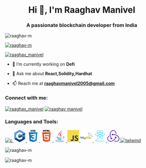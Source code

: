 <h1 align="center">Hi 👋, I'm Raaghav Manivel</h1>
<h3 align="center">A passionate blockchain developer from India</h3>

<p align="left"> <img src="https://komarev.com/ghpvc/?username=raaghav-m&label=Profile%20views&color=0e75b6&style=flat" alt="raaghav-m" /> </p>

<p align="left"> <a href="https://github.com/ryo-ma/github-profile-trophy"><img src="https://github-profile-trophy.vercel.app/?username=raaghav-m" alt="raaghav-m" /></a> </p>

<p align="left"> <a href="https://twitter.com/raaghav_manivel" target="blank"><img src="https://img.shields.io/twitter/follow/raaghav_manivel?logo=twitter&style=for-the-badge" alt="raaghav_manivel" /></a> </p>

- 🔭 I’m currently working on **Defi**

- 💬 Ask me about **React,Solidity,Hardhat**

- 📫 Reach me at **raaghavmanivel2005@gmail.com**

<h3 align="left">Connect with me:</h3>
<p align="left">
<a href="https://twitter.com/raaghav_manivel" target="blank"><img align="center" src="https://raw.githubusercontent.com/rahuldkjain/github-profile-readme-generator/master/src/images/icons/Social/twitter.svg" alt="raaghav_manivel" height="30" width="40" /></a>
<a href="https://linkedin.com/in/raaghav manivel" target="blank"><img align="center" src="https://raw.githubusercontent.com/rahuldkjain/github-profile-readme-generator/master/src/images/icons/Social/linked-in-alt.svg" alt="raaghav manivel" height="30" width="40" /></a>
</p>

<h3 align="left">Languages and Tools:</h3>
<p align="left"> <a href="https://soliditylang.org/" target="_blank" rel="noreferrer"> <img src="https://w7.pngwing.com/pngs/907/608/png-transparent-solidity-ethereum-smart-contract-blockchain-neo-others-angle-triangle-logo.png" alt="c" width="40" height="40"/> </a> <a href="https://www.w3schools.com/cpp/" target="_blank" rel="noreferrer"> <img src="https://raw.githubusercontent.com/devicons/devicon/master/icons/cplusplus/cplusplus-original.svg" alt="cplusplus" width="40" height="40"/> </a> <a href="https://www.w3schools.com/css/" target="_blank" rel="noreferrer"> <img src="https://raw.githubusercontent.com/devicons/devicon/master/icons/css3/css3-original-wordmark.svg" alt="css3" width="40" height="40"/> </a> <a href="https://www.w3.org/html/" target="_blank" rel="noreferrer"> <img src="https://raw.githubusercontent.com/devicons/devicon/master/icons/html5/html5-original-wordmark.svg" alt="html5" width="40" height="40"/> </a> <a href="https://www.java.com" target="_blank" rel="noreferrer"> <img src="https://raw.githubusercontent.com/devicons/devicon/master/icons/java/java-original.svg" alt="java" width="40" height="40"/> </a> <a href="https://developer.mozilla.org/en-US/docs/Web/JavaScript" target="_blank" rel="noreferrer"> <img src="https://raw.githubusercontent.com/devicons/devicon/master/icons/javascript/javascript-original.svg" alt="javascript" width="40" height="40"/> </a> <a href="https://www.mysql.com/" target="_blank" rel="noreferrer"> <img src="https://raw.githubusercontent.com/devicons/devicon/master/icons/mysql/mysql-original-wordmark.svg" alt="mysql" width="40" height="40"/> </a> <a href="https://reactjs.org/" target="_blank" rel="noreferrer"> <img src="https://raw.githubusercontent.com/devicons/devicon/master/icons/react/react-original-wordmark.svg" alt="react" width="40" height="40"/> </a> <a href="https://redux.js.org" target="_blank" rel="noreferrer"> <img src="https://raw.githubusercontent.com/devicons/devicon/master/icons/redux/redux-original.svg" alt="redux" width="40" height="40"/> </a> <a href="https://tailwindcss.com/" target="_blank" rel="noreferrer"> <img src="https://www.vectorlogo.zone/logos/tailwindcss/tailwindcss-icon.svg" alt="tailwind" width="40" height="40"/> </a> </p>

<p><img align="center" src="https://github-readme-stats.vercel.app/api/top-langs?username=raaghav-m&show_icons=true&locale=en&layout=compact" alt="raaghav-m" /></p>

<p><img align="center" src="https://github-readme-streak-stats.herokuapp.com/?user=raaghav-m&" alt="raaghav-m" /></p>
